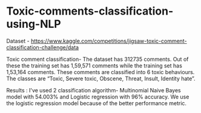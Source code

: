 # Toxic-comments-classification-using-NLP 
Dataset - https://www.kaggle.com/competitions/jigsaw-toxic-comment-classification-challenge/data

Toxic comment classification-  The dataset has 312735 comments. Out of these the training set has 1,59,571 comments while the training set has 1,53,164 comments. These comments are classified into 6 toxic behaviours. The classes are “Toxic, Severe toxic, Obscene, Threat, Insult, Identity hate”. 
 
Results : I've used 2 classification algorithm- Multinomial Naive Bayes model with 54.003% and Logistic regression with 96% accuracy.
We use the  logistic regression model because of the better performance metric.






